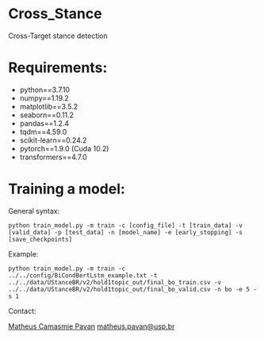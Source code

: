 # Cross_Stance
Cross-Target stance detection 

# Requirements:

- python==3.7.10
- numpy==1.19.2
- matplotlib==3.5.2
- seaborn==0.11.2
- pandas==1.2.4
- tqdm==4.59.0
- scikit-learn==0.24.2
- pytorch==1.9.0 (Cuda 10.2)
- transformers==4.7.0

# Training a model:

General syntax:
```
python train_model.py -m train -c [config_file] -t [train_data] -v [valid_data] -p [test_data] -n [model_name] -e [early_stopping] -s [save_checkpoints]
```

Example:
```
python train_model.py -m train -c ../../config/BiCondBertLstm_example.txt -t ../../data/UStanceBR/v2/hold1topic_out/final_bo_train.csv -v ../../data/UStanceBR/v2/hold1topic_out/final_bo_valid.csv -n bo -e 5 -s 1
```

Contact:

[Matheus Camasmie Pavan](linkedin.com/in/matheus-camasmie-pavan)
[matheus.pavan@usp.br](matheus.pavan@usp.br)

